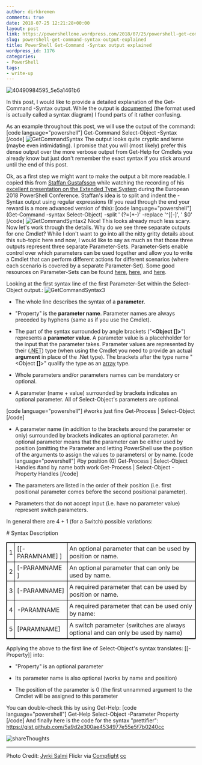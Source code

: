 ```yaml
---
author: dirkbremen
comments: true
date: 2018-07-25 12:21:28+00:00
layout: post
link: https://powershellone.wordpress.com/2018/07/25/powershell-get-command-syntax-output-explained/
slug: powershell-get-command-syntax-output-explained
title: PowerShell Get-Command -Syntax output explained
wordpress_id: 1176
categories:
- PowerShell
tags:
- write-up
---
```


![40490984595_5e5a1461b6](https://powershellone.files.wordpress.com/2018/07/40490984595_5e5a1461b6.jpg)

In this post, I would like to provide a detailed explanation of the Get-Command -Syntax output. While the output is [documented](https://docs.microsoft.com/en-us/powershell/module/microsoft.powershell.core/about/about_command_syntax?view=powershell-6) (the format used is actually called a syntax diagram) I found parts of it rather confusing.  

As an example throughout this post, we will use the output of the command:
[code language="powershell"]
Get-Command Select-Object -Syntax
[/code]
![GetCommandSyntax](https://powershellone.files.wordpress.com/2018/07/getcommandsyntax.png)
The output looks quite cryptic and terse (maybe even intimidating). I promise that you will (most likely) prefer this dense output over the more verbose output from Get-Help for Cmdlets you already know but just don't remember the exact syntax if you stick around until the end of this post.

Ok, as a first step we might want to make the output a bit more readable. I copied this from [Staffan Gustafsson](https://github.com/powercode) while watching the recording of his [excellent presentation on the Extended Type System](https://www.youtube.com/watch?v=DzjoJ-FiKTA&list=PLDCEho7foSor-XbwECkqpvAuyQ0CZFI9_&index=25) during the European 2018 PowerShell Conference. Staffan's idea is to split and indent the -Syntax output using regular expressions (If you read through the end your reward is a more advanced version of this):
[code language="powershell"]
(Get-Command -syntax Select-Object) -split ' (?=\[*-)' -replace '^[\[-]',  '   $0'
[/code]
![GetCommandSyntax2](https://powershellone.files.wordpress.com/2018/07/getcommandsyntax2.png)
Nice! This looks already much less scary. 
Now let's work through the details. Why do we see three separate outputs for one Cmdlet? While I don't want to go into all the nitty gritty details about this sub-topic here and now, I would like to say as much as that those three outputs represent three separate Parameter-Sets. Parameter-Sets enable control over which parameters can be used together and allow you to write a Cmdlet that can perform different actions for different scenarios (where each scenario is covered by a separate Parameter-Set). Some good resources on Parameter-Sets can be found [here](https://docs.microsoft.com/en-us/powershell/developer/cmdlet/cmdlet-parameter-sets), [here](https://www.jonathanmedd.net/2013/01/add-a-parameter-to-multiple-parameter-sets-in-powershell.html), and [here](https://mikefrobbins.com/2018/02/22/adding-multiple-parameter-sets-to-a-powershell-function/).

Looking at the first syntax line of the first Parameter-Set within the Select-Object output.:
![GetCommandSyntax3](https://powershellone.files.wordpress.com/2018/07/getcommandsyntax31.png)





  * The whole line describes the syntax of a **parameter.**

	
  * "Property" is the **parameter name**. Parameter names are always preceded by hyphens (same as if you use the Cmdlet).

	
  * The part of the syntax surrounded by angle brackets ("**<**Object []**>**") represents a **parameter value**. A parameter value is a placehholder for the input that the parameter takes. Parameter values are represented by their ([.NET](https://docs.microsoft.com/en-us/dotnet/csharp/language-reference/keywords/built-in-types-table)) type (when using the Cmdlet you need to provide an actual **argument** in place of the .Net type). The brackets after the type name "<Object **[]**>" qualify the type as an [array](https://docs.microsoft.com/en-us/powershell/module/microsoft.powershell.core/about/about_arrays?view=powershell-6) type.

	
  * Whole parameters and/or parameters names can be mandatory or optional.

	
  * A parameter (name + value)  surrounded by brackets indicates an optional parameter. All of Select-Object's parameters are optional.

[code language="powershell"]
#works just fine
Get-Process | Select-Object
[/code]
	
  * A parameter name (in addition to the brackets around the parameter or only) surrounded by brackets indicates an optional parameter. An optional parameter means that the parameter can be either used by position (omitting the Parameter and letting PowerShell use the position of the arguments to assign the values to parameters) or by name.
[code language="powershell"]
#by position (0)
Get-Process | Select-Object Handles
#and by name both work
Get-Process | Select-Object -Property Handles
[/code]
	
  * The parameters are listed in the order of their position (i.e. first positional parameter comes before the second positional parameter).
	
  * Parameters that do not accept input (i.e. have no parameter value) represent switch parameters.


In general there are 4 + 1 (for a Switch) possible variations:
<table style="border:1px solid black;" >
  <tr >
    #
    Syntax
    Description
  </tr>
  <tr >
    
<td style="border:1px solid black;padding:5px;" >1
</td>
    
<td style="border:1px solid black;padding:5px;" >[[-PARAMNAME] ]
</td>
    
<td style="border:1px solid black;padding:5px;" >An optional parameter that can be used by position or name.
</td>
  </tr>
  <tr >
    
<td style="border:1px solid black;padding:5px;" >2
</td>
    
<td style="border:1px solid black;padding:5px;" >[-PARAMNAME ]
</td>
    
<td style="border:1px solid black;padding:5px;" >An optional parameter that can only be used by name.
</td>
  </tr>
  <tr >
    
<td style="border:1px solid black;padding:5px;" >3
</td>
    
<td style="border:1px solid black;padding:5px;" >[-PARAMNAME] 
</td>
    
<td style="border:1px solid black;padding:5px;" >A required parameter that can be used by position or name.
</td>
  </tr>
  <tr >
    
<td style="border:1px solid black;padding:5px;" >4
</td>
    
<td style="border:1px solid black;padding:5px;" >-PARAMNAME 
</td>
    
<td style="border:1px solid black;padding:5px;" >A required parameter that can be used only by name:
</td>
  </tr>
  <tr >
    
<td style="border:1px solid black;padding:5px;" >5
</td>
    
<td style="border:1px solid black;padding:5px;" >[PARAMNAME]
</td>
    
<td style="border:1px solid black;padding:5px;" >A switch parameter (switches are always optional and can only be used by name)
</td>
  </tr>
</table>

Applying the above to the first line of Select-Object's syntax translates:
[[-Property]] 
into:



	
  * "Property" is an optional parameter

	
  * Its parameter name is also optional (works by name and position)

	
  * The position of the parameter is 0 (the first unnammed argument to the Cmdlet will be assigned to this parameter



You can double-check this by using Get-Help:
[code language="powershell"]
Get-Help Select-Object -Parameter Property
[/code]
And finally here is the code for the syntax "prettifier":
https://gist.github.com/5a9d2e300ae4534977e55e5f7b0240cc




![shareThoughts](https://powershellone.files.wordpress.com/2015/10/sharethoughts.jpg)



* * *



Photo Credit: [Jyrki Salmi](https://www.flickr.com/photos/47089990@N02/40490984595/) Flickr via [Compfight](http://compfight.com) [cc](https://creativecommons.org/licenses/by-nc-sa/2.0/)
